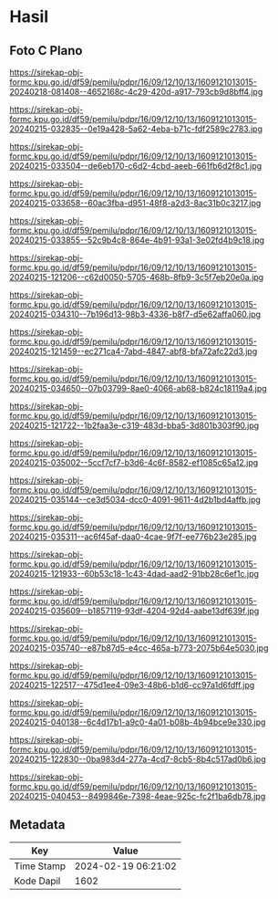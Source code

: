 # Hasil

## Foto C Plano

https://sirekap-obj-formc.kpu.go.id/df59/pemilu/pdpr/16/09/12/10/13/1609121013015-20240218-081408--4652168c-4c29-420d-a917-793cb9d8bff4.jpg

https://sirekap-obj-formc.kpu.go.id/df59/pemilu/pdpr/16/09/12/10/13/1609121013015-20240215-032835--0e19a428-5a62-4eba-b71c-fdf2589c2783.jpg

https://sirekap-obj-formc.kpu.go.id/df59/pemilu/pdpr/16/09/12/10/13/1609121013015-20240215-033504--de6eb170-c6d2-4cbd-aeeb-661fb6d2f8c1.jpg

https://sirekap-obj-formc.kpu.go.id/df59/pemilu/pdpr/16/09/12/10/13/1609121013015-20240215-033658--60ac3fba-d951-48f8-a2d3-8ac31b0c3217.jpg

https://sirekap-obj-formc.kpu.go.id/df59/pemilu/pdpr/16/09/12/10/13/1609121013015-20240215-033855--52c9b4c8-864e-4b91-93a1-3e02fd4b9c18.jpg

https://sirekap-obj-formc.kpu.go.id/df59/pemilu/pdpr/16/09/12/10/13/1609121013015-20240215-121206--c62d0050-5705-468b-8fb9-3c5f7eb20e0a.jpg

https://sirekap-obj-formc.kpu.go.id/df59/pemilu/pdpr/16/09/12/10/13/1609121013015-20240215-034310--7b196d13-98b3-4336-b8f7-d5e62affa060.jpg

https://sirekap-obj-formc.kpu.go.id/df59/pemilu/pdpr/16/09/12/10/13/1609121013015-20240215-121459--ec271ca4-7abd-4847-abf8-bfa72afc22d3.jpg

https://sirekap-obj-formc.kpu.go.id/df59/pemilu/pdpr/16/09/12/10/13/1609121013015-20240215-034650--07b03799-8ae0-4066-ab68-b824c18119a4.jpg

https://sirekap-obj-formc.kpu.go.id/df59/pemilu/pdpr/16/09/12/10/13/1609121013015-20240215-121722--1b2faa3e-c319-483d-bba5-3d801b303f90.jpg

https://sirekap-obj-formc.kpu.go.id/df59/pemilu/pdpr/16/09/12/10/13/1609121013015-20240215-035002--5ccf7cf7-b3d6-4c6f-8582-ef1085c65a12.jpg

https://sirekap-obj-formc.kpu.go.id/df59/pemilu/pdpr/16/09/12/10/13/1609121013015-20240215-035144--ce3d5034-dcc0-4091-9611-4d2b1bd4affb.jpg

https://sirekap-obj-formc.kpu.go.id/df59/pemilu/pdpr/16/09/12/10/13/1609121013015-20240215-035311--ac6f45af-daa0-4cae-9f7f-ee776b23e285.jpg

https://sirekap-obj-formc.kpu.go.id/df59/pemilu/pdpr/16/09/12/10/13/1609121013015-20240215-121933--60b53c18-1c43-4dad-aad2-91bb28c6ef1c.jpg

https://sirekap-obj-formc.kpu.go.id/df59/pemilu/pdpr/16/09/12/10/13/1609121013015-20240215-035609--b1857119-93df-4204-92d4-aabe13df639f.jpg

https://sirekap-obj-formc.kpu.go.id/df59/pemilu/pdpr/16/09/12/10/13/1609121013015-20240215-035740--e87b87d5-e4cc-465a-b773-2075b64e5030.jpg

https://sirekap-obj-formc.kpu.go.id/df59/pemilu/pdpr/16/09/12/10/13/1609121013015-20240215-122517--475d1ee4-09e3-48b6-b1d6-cc97a1d6fdff.jpg

https://sirekap-obj-formc.kpu.go.id/df59/pemilu/pdpr/16/09/12/10/13/1609121013015-20240215-040138--6c4d17b1-a9c0-4a01-b08b-4b94bce9e330.jpg

https://sirekap-obj-formc.kpu.go.id/df59/pemilu/pdpr/16/09/12/10/13/1609121013015-20240215-122830--0ba983d4-277a-4cd7-8cb5-8b4c517ad0b6.jpg

https://sirekap-obj-formc.kpu.go.id/df59/pemilu/pdpr/16/09/12/10/13/1609121013015-20240215-040453--8499846e-7398-4eae-925c-fc2f1ba6db78.jpg


## Metadata

| Key        | Value               |
| ---------- | ------------------- |
| Time Stamp | 2024-02-19 06:21:02 |
| Kode Dapil | 1602                |



